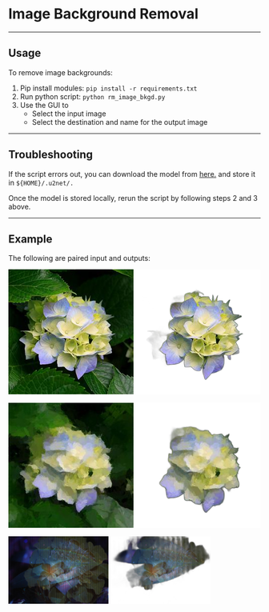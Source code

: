 # Image Background Removal #
----
## Usage ##
To remove image backgrounds:
1. Pip install modules: `pip install -r requirements.txt`
2. Run python script: `python rm_image_bkgd.py`
3. Use the GUI to
    - Select the input image
    - Select the destination and name for the output image

----
## Troubleshooting ##
If the script errors out, you can download the model from [here.](https://drive.google.com/uc?id=1tCU5MM1LhRgGou5OpmpjBQbSrYIUoYab) and store it in `${HOME}/.u2net/.`

Once the model is stored locally, rerun the script by following steps 2 and 3 above.

----
## Example ##
The following are paired input and outputs:

![](../figs/paintings/flower.jpg)
![](../figs/removed_backgrounds/no_bkgd.png)

![](../figs/paintings/flower_oilpainted.jpg)
![](../figs/removed_backgrounds/flower_oilpainted.png)


<img src="../time_slicing/figs/ab100_runall.jpg" alt="drawing" width="200"/>
<img src="../figs/removed_backgrounds/timeslice_ab100_runall.png" alt="drawing" width="200"/>
